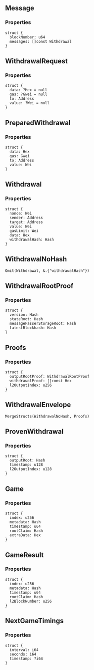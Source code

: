 ## Message

### Properties

```zig
struct {
  blockNumber: u64
  messages: []const Withdrawal
}
```

## WithdrawalRequest

### Properties

```zig
struct {
  data: ?Hex = null
  gas: ?Gwei = null
  to: Address
  value: ?Wei = null
}
```

## PreparedWithdrawal

### Properties

```zig
struct {
  data: Hex
  gas: Gwei
  to: Address
  value: Wei
}
```

## Withdrawal

### Properties

```zig
struct {
  nonce: Wei
  sender: Address
  target: Address
  value: Wei
  gasLimit: Wei
  data: Hex
  withdrawalHash: Hash
}
```

## WithdrawalNoHash

```zig
Omit(Withdrawal, &.{"withdrawalHash"})
```

## WithdrawalRootProof

### Properties

```zig
struct {
  version: Hash
  stateRoot: Hash
  messagePasserStorageRoot: Hash
  latestBlockhash: Hash
}
```

## Proofs

### Properties

```zig
struct {
  outputRootProof: WithdrawalRootProof
  withdrawalProof: []const Hex
  l2OutputIndex: u256
}
```

## WithdrawalEnvelope

```zig
MergeStructs(WithdrawalNoHash, Proofs)
```

## ProvenWithdrawal

### Properties

```zig
struct {
  outputRoot: Hash
  timestamp: u128
  l2OutputIndex: u128
}
```

## Game

### Properties

```zig
struct {
  index: u256
  metadata: Hash
  timestamp: u64
  rootClaim: Hash
  extraData: Hex
}
```

## GameResult

### Properties

```zig
struct {
  index: u256
  metadata: Hash
  timestamp: u64
  rootClaim: Hash
  l2BlockNumber: u256
}
```

## NextGameTimings

### Properties

```zig
struct {
  interval: i64
  seconds: i64
  timestamp: ?i64
}
```

